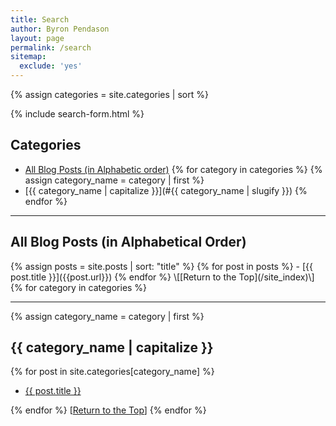 ```yaml
---
title: Search
author: Byron Pendason
layout: page
permalink: /search
sitemap:
  exclude: 'yes'
---
```


{% assign categories = site.categories | sort %}

{% include search-form.html %}

## Categories
- [All Blog Posts (in Alphabetic order)](#all-blog-posts)
{% for category in categories %}
{% assign category_name = category | first %}
- [{{ category_name | capitalize }}](#{{ category_name | slugify }})
{% endfor %}
* * *
<h2 id="all-blog-posts"> All Blog Posts (in Alphabetical Order)</h2>
{% assign posts = site.posts | sort: "title" %}
{% for post in posts %}
- [{{ post.title }}]({{post.url}})
{% endfor %}
\[[Return to the Top](/site_index)\]
{% for category in categories %}

* * *

{% assign category_name = category | first %}

<h2 id="{{ category_name | slugify }}">{{ category_name | capitalize }}</h2>

{% for post in site.categories[category_name] %}

- [{{ post.title }}]({{post.url}})

{% endfor %}
\[[Return to the Top](/site_index)\]
{% endfor %}
